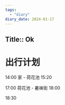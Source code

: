 ```yaml
---
tags:
  - "diary"
diary_date: 2024-01-17
---
```


## Title:: Ok

# 出行计划

14:00 家 - 荷花池 15:20

17:00 荷花池 - 暑袜街 18:00

18:30 
